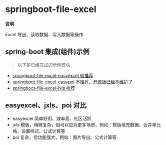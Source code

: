 # springboot-file-excel

**说明**

Excel 导出、读取数据、写入数据等操作.


## spring-boot 集成(组件)示例

> 以下是已经完成的示例模块

- [springboot-file-excel-easyexcel 较推荐](./springboot-file-excel-easyexcel)
- [springboot-file-excel-easypoi 不推荐，开源版已经不维护了](./springboot-file-excel-easypoi)
- [springboot-file-excel-jxls 推荐](./springboot-file-excel-jxls)

## easyexcel、jxls、poi 对比 

- easyexcel 简单好用、效率高、社区活跃
- jxls 模板，稍微复杂，但可以应对更多场景，例如：模版填充数据、合并单元格、设置样式、公式计算等
- poi 复杂，但功能强大，例如：图片导出、公式计算等
